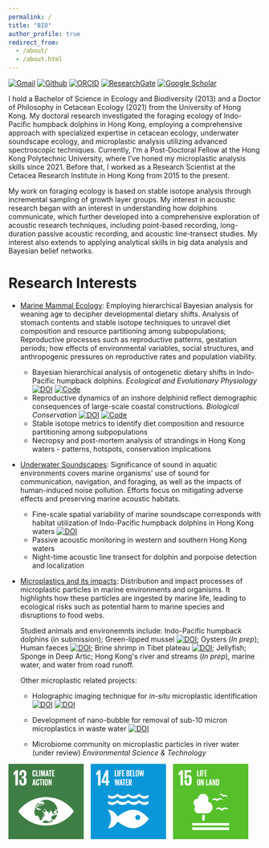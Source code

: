 ```yaml
---
permalink: /
title: "BIO"
author_profile: true
redirect_from:
  - /about/
  - /about.html
---
```


[![Gmail](https://img.shields.io/badge/Gmail-D14836?style=for-the-badge&logo=Gmail&logoColor=white&color=D14836)](mailto:hoyuenwaderek@gmail.com)
[![Github](https://img.shields.io/badge/Github-badge?style=for-the-badge&logo=Github&color=black)](https://github.com/YuenWaHo)
[![ORCID](https://img.shields.io/badge/ORCID-badge?style=for-the-badge&logo=ORCID&logoColor=white&color=Black)](https://orcid.org/0000-0003-1523-112X)
[![ResearchGate](https://img.shields.io/badge/RG-badge?style=for-the-badge&logo=ResearchGate&logoColor=ffffff&labelColor=000000&color=000000)](https://www.researchgate.net/profile/Yuen-Wa-Ho)
[![Google Scholar](https://img.shields.io/badge/GScholar-badge?style=for-the-badge&logo=GoogleScholar&color=ffffff)](https://scholar.google.com.hk/citations?user=rCZFcA4AAAAJ&hl=en)

I hold a Bachelor of Science in Ecology and Biodiversity (2013) and a Doctor of Philosophy in Cetacean Ecology (2021) from the University of Hong Kong. My doctoral research investigated the foraging ecology of Indo-Pacific humpback dolphins in Hong Kong, employing a comprehensive approach with specialized expertise in cetacean ecology, underwater soundscape ecology, and microplastic analysis utilizing advanced spectroscopic techniques. Currently, I’m a Post-Doctoral Fellow at the Hong Kong Polytechnic University, where I’ve honed my microplastic analysis skills since 2021. Before that, I worked as a Research Scientist at the Cetacea Research Institute in Hong Kong from 2015 to the present.

My work on foraging ecology is based on stable isotope analysis through incremental sampling of growth layer groups. My interest in acoustic research began with an interest in understanding how dolphins communicate, which further developed into a comprehensive exploration of acoustic research techniques, including point-based recording, long-duration passive acoustic recording, and acoustic line-transect studies. My interest also extends to applying analytical skills in big data analysis and Bayesian belief networks.

# Research Interests

- [Marine Mammal Ecology](https://yuenwaho.github.io/cetacean-ecology/): Employing hierarchical Bayesian analysis for weaning age to decipher developmental dietary shifts. Analysis of stomach contents and stable isotope techniques to unravel diet composition and resource partitioning among subpopulations; Reproductive processes such as reproductive patterns, gestation periods; how effects of environmental variables, social structures, and anthropogenic pressures on reproductive rates and population viability.

  - Bayesian hierarchical analysis of ontogenetic dietary shifts in Indo-Pacific humpback dolphins. _Ecological and Evolutionary Physiology_ [![DOI](https://zenodo.org/badge/DOI/10.5281/zenodo.14559061.svg)](https://doi.org/10.5281/zenodo.14559061) [![Code](https://img.shields.io/badge/Code-logo?style=flat-square&logo=Github&color=000000)](https://github.com/YuenWaHo/EEP-Sousa-WeaningAge)
  - Reproductive dynamics of an inshore delphinid reflect demographic consequences of large-scale coastal constructions. _Biological Conservation_ [![DOI](https://img.shields.io/badge/10.1016%2Fj.biocon.2024.110690-logo?style=flat-square&label=DOI&labelColor=a9bcc2&color=edf1f0)](https://doi.org/10.1016/j.biocon.2024.110690) [![Code](https://img.shields.io/badge/Code-logo?style=flat-square&logo=Github&color=000000)](https://github.com/YuenWaHo/BC-sousa-repro)
  - Stable isotope metrics to identify diet composition and resource partitioning among subpopulations
  - Necropsy and post-mortem analysis of strandings in Hong Kong waters - patterns, hotspots, conservation implications

- [Underwater Soundscapes](https://yuenwaho.github.io/acoustics/): Significance of sound in aquatic environments covers marine organisms' use of sound for communication, navigation, and foraging, as well as the impacts of human-induced noise pollution. Efforts focus on mitigating adverse effects and preserving marine acoustic habitats.

  - Fine-scale spatial variability of marine soundscape corresponds with habitat utilization of Indo-Pacific humpback dolphins in Hong Kong waters [![DOI](https://img.shields.io/badge/10.1016%2Fj.ecolind.2023.111228-logo?style=flat-square&label=DOI&labelColor=a9bcc2&color=edf1f0)](https://doi.org/10.1016/j.ecolind.2023.111228)
  - Passive acoustic monitoring in western and southern Hong Kong waters
  - Night-time acoustic line transect for dolphin and porpoise detection and localization

- [Microplastics and its impacts](https://yuenwaho.github.io/microplastics/): Distribution and impact processes of microplastic particles in marine environments and organisms. It highlights how these particles are ingested by marine life, leading to ecological risks such as potential harm to marine species and disruptions to food webs.

  Studied animals and environemnts include: Indo-Pacific humpback dolphins (in submission); Green-lipped mussel [![DOI](https://img.shields.io/badge/DOI-10.1016%2Fj.jhazmat.2021.126541-logo?style=flat-square&label=DOI&labelColor=a9bcc2&color=edf1f0)](https://doi.org/10.1016/j.jhazmat.2021.126541);
  Oysters (_In prep_); Human faeces [![DOI](https://img.shields.io/badge/DOI-10.3390%2Ftoxics10080414-logo?style=flat-square&label=DOI&labelColor=a9bcc2&color=edf1f0)](https://doi.org/10.3390/toxics10080414); Brine shrimp in Tibet plateau [![DOI](https://img.shields.io/badge/DOI-10.1016%2Fj.jhazmat.2024.134959-logo?style=flat-square&label=DOI&labelColor=a9bcc2&color=edf1f0)](https://doi.org/10.1016/j.jhazmat.2024.134959); Jellyfish; Sponge in Deep Artic; Hong Kong's river and streams (_In prep_), marine water, and water from road runoff.

  Other microplastic related projects:

  - Holographic imaging technique for _in-situ_ microplastic identification [![DOI](https://img.shields.io/badge/DOI-10.1038%2Fs41598--024--52762--5-logo?style=flat-square&label=DOI&labelColor=a9bcc2&color=edf1f0)](https://doi.org/10.1038/s41598-024-52762-5) [![DOI](https://img.shields.io/badge/DOI-10.1002%2Fadpr.202400038-logo?style=flat-square&label=DOI&labelColor=a9bcc2&color=edf1f0)](https://doi.org/10.1002/adpr.202400038)

  - Development of nano-bubble for removal of sub-10 micron microplastics in waste water [![DOI](https://img.shields.io/badge/DOI-10.1038%2Fs41467--024--53304--3-logo?style=flat-square&label=DOI&labelColor=a9bcc2&color=edf1f0)](https://doi.org/10.1038/s41467-024-53304-3)

  - Microbiome community on microplastic particles in river water (under review) _Environmental Science & Technology_

<footer>
    <div class="footer-logos">
        <!-- <img src="/images/sdg_logos/goal4a.png" alt="Logo 1" style="display: inline; margin-right: 10px; width: auto; height: 150px;"> -->
        <img src="/images/sdg_logos/goal13a.png" alt="Logo 2" style="display: inline; margin-right: 10px; width: auto; height: 150px;">
        <img src="/images/sdg_logos/goal14a.png" alt="Logo 3" style="display: inline; margin-right: 10px; width: auto; height: 150px;">
        <img src="/images/sdg_logos/goal15a.png" alt="Logo 4" style="display: inline; margin-right: 10px; width: auto; height: 150px;">
        <!-- <img src="/images/sdg_logos/goal17a.png" alt="Logo 5" style="display: inline; margin-right: 10px; width: auto; height: 150px;"> -->
    </div>
</footer>
